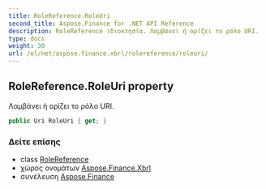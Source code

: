 ```yaml
---
title: RoleReference.RoleUri
second_title: Aspose.Finance for .NET API Reference
description: RoleReference ιδιοκτησία. Λαμβάνει ή ορίζει το ρόλο URI.
type: docs
weight: 30
url: /el/net/aspose.finance.xbrl/rolereference/roleuri/
---
```

## RoleReference.RoleUri property

Λαμβάνει ή ορίζει το ρόλο URI.

```csharp
public Uri RoleUri { get; }
```

### Δείτε επίσης

* class [RoleReference](../)
* χώρος ονομάτων [Aspose.Finance.Xbrl](../../rolereference/)
* συνέλευση [Aspose.Finance](../../../)


